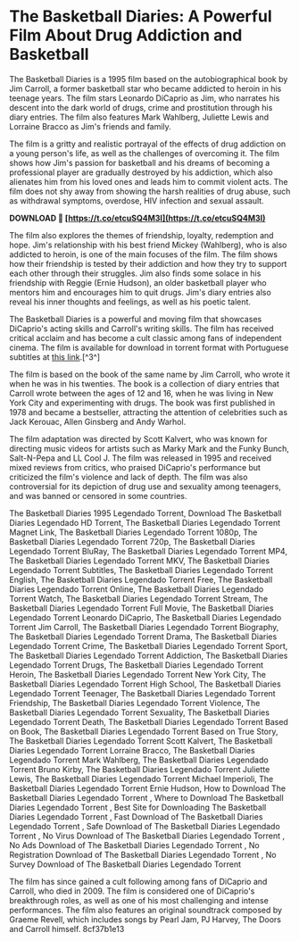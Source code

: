 
 
# The Basketball Diaries: A Powerful Film About Drug Addiction and Basketball
 
The Basketball Diaries is a 1995 film based on the autobiographical book by Jim Carroll, a former basketball star who became addicted to heroin in his teenage years. The film stars Leonardo DiCaprio as Jim, who narrates his descent into the dark world of drugs, crime and prostitution through his diary entries. The film also features Mark Wahlberg, Juliette Lewis and Lorraine Bracco as Jim's friends and family.
 
The film is a gritty and realistic portrayal of the effects of drug addiction on a young person's life, as well as the challenges of overcoming it. The film shows how Jim's passion for basketball and his dreams of becoming a professional player are gradually destroyed by his addiction, which also alienates him from his loved ones and leads him to commit violent acts. The film does not shy away from showing the harsh realities of drug abuse, such as withdrawal symptoms, overdose, HIV infection and sexual assault.
 
**DOWNLOAD 🔗 [https://t.co/etcuSQ4M3I](https://t.co/etcuSQ4M3I)**


 
The film also explores the themes of friendship, loyalty, redemption and hope. Jim's relationship with his best friend Mickey (Wahlberg), who is also addicted to heroin, is one of the main focuses of the film. The film shows how their friendship is tested by their addiction and how they try to support each other through their struggles. Jim also finds some solace in his friendship with Reggie (Ernie Hudson), an older basketball player who mentors him and encourages him to quit drugs. Jim's diary entries also reveal his inner thoughts and feelings, as well as his poetic talent.
 
The Basketball Diaries is a powerful and moving film that showcases DiCaprio's acting skills and Carroll's writing skills. The film has received critical acclaim and has become a cult classic among fans of independent cinema. The film is available for download in torrent format with Portuguese subtitles at [this link](https://sway.office.com/KNPGBk0Dcwx0bwjd).[^3^]
  
The film is based on the book of the same name by Jim Carroll, who wrote it when he was in his twenties. The book is a collection of diary entries that Carroll wrote between the ages of 12 and 16, when he was living in New York City and experimenting with drugs. The book was first published in 1978 and became a bestseller, attracting the attention of celebrities such as Jack Kerouac, Allen Ginsberg and Andy Warhol.
 
The film adaptation was directed by Scott Kalvert, who was known for directing music videos for artists such as Marky Mark and the Funky Bunch, Salt-N-Pepa and LL Cool J. The film was released in 1995 and received mixed reviews from critics, who praised DiCaprio's performance but criticized the film's violence and lack of depth. The film was also controversial for its depiction of drug use and sexuality among teenagers, and was banned or censored in some countries.
 
The Basketball Diaries 1995 Legendado Torrent,  Download The Basketball Diaries Legendado HD Torrent,  The Basketball Diaries Legendado Torrent Magnet Link,  The Basketball Diaries Legendado Torrent 1080p,  The Basketball Diaries Legendado Torrent 720p,  The Basketball Diaries Legendado Torrent BluRay,  The Basketball Diaries Legendado Torrent MP4,  The Basketball Diaries Legendado Torrent MKV,  The Basketball Diaries Legendado Torrent Subtitles,  The Basketball Diaries Legendado Torrent English,  The Basketball Diaries Legendado Torrent Free,  The Basketball Diaries Legendado Torrent Online,  The Basketball Diaries Legendado Torrent Watch,  The Basketball Diaries Legendado Torrent Stream,  The Basketball Diaries Legendado Torrent Full Movie,  The Basketball Diaries Legendado Torrent Leonardo DiCaprio,  The Basketball Diaries Legendado Torrent Jim Carroll,  The Basketball Diaries Legendado Torrent Biography,  The Basketball Diaries Legendado Torrent Drama,  The Basketball Diaries Legendado Torrent Crime,  The Basketball Diaries Legendado Torrent Sport,  The Basketball Diaries Legendado Torrent Addiction,  The Basketball Diaries Legendado Torrent Drugs,  The Basketball Diaries Legendado Torrent Heroin,  The Basketball Diaries Legendado Torrent New York City,  The Basketball Diaries Legendado Torrent High School,  The Basketball Diaries Legendado Torrent Teenager,  The Basketball Diaries Legendado Torrent Friendship,  The Basketball Diaries Legendado Torrent Violence,  The Basketball Diaries Legendado Torrent Sexuality,  The Basketball Diaries Legendado Torrent Death,  The Basketball Diaries Legendado Torrent Based on Book,  The Basketball Diaries Legendado Torrent Based on True Story,  The Basketball Diaries Legendado Torrent Scott Kalvert,  The Basketball Diaries Legendado Torrent Lorraine Bracco,  The Basketball Diaries Legendado Torrent Mark Wahlberg,  The Basketball Diaries Legendado Torrent Bruno Kirby,  The Basketball Diaries Legendado Torrent Juliette Lewis,  The Basketball Diaries Legendado Torrent Michael Imperioli,  The Basketball Diaries Legendado Torrent Ernie Hudson,  How to Download The Basketball Diaries Legendado Torrent ,  Where to Download The Basketball Diaries Legendado Torrent ,  Best Site for Downloading The Basketball Diaries Legendado Torrent ,  Fast Download of The Basketball Diaries Legendado Torrent ,  Safe Download of The Basketball Diaries Legendado Torrent ,  No Virus Download of The Basketball Diaries Legendado Torrent ,  No Ads Download of The Basketball Diaries Legendado Torrent ,  No Registration Download of The Basketball Diaries Legendado Torrent ,  No Survey Download of The Basketball Diaries Legendado Torrent
 
The film has since gained a cult following among fans of DiCaprio and Carroll, who died in 2009. The film is considered one of DiCaprio's breakthrough roles, as well as one of his most challenging and intense performances. The film also features an original soundtrack composed by Graeme Revell, which includes songs by Pearl Jam, PJ Harvey, The Doors and Carroll himself.
 8cf37b1e13
 
